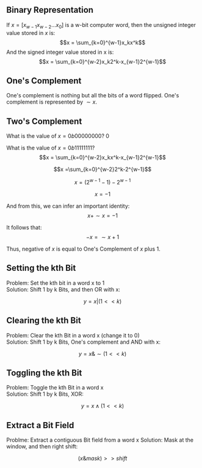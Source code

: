 ## Binary Representation
If $x = [x_{w-1}x_{w-2}...x_0]$ is a w-bit computer word, then the unsigned integer value stored in $x$ is: 
$$x = \sum_{k=0}^{w-1}x_kx^k$$
And the signed integer value stored in x is: 
$$x = \sum_{k=0}^{w-2}x_k2^k-x_{w-1}2^{w-1}$$

## One's Complement
One's complement is nothing but all the bits of a word flipped. One's complement is represented by $\sim x$. 

## Two's Complement
What is the value of $x = 0b00000000$? $0$

What is the value of $x = 0b11111111$? 
$$x = \sum_{k=0}^{w-2}x_kx^k-x_{w-1}2^{w-1}$$

$$x =\sum_{k=0}^{w-2}2^k-2^{w-1}$$

$$x = (2^{w-1} - 1 ) - 2^{w-1} $$

$$x = -1$$

And from this, we can infer an important identity: 
$$x + \sim x = -1$$

It follows that: 
$$ -x = \sim x +1$$

Thus, negative of $x$ is equal to One's Complement of $x$ plus $1$. 

## Setting the kth Bit
Problem: Set the kth bit in a word x to 1 \
Solution: Shift 1 by k Bits, and then OR with x:

$$ y = x | (1 << k) $$


## Clearing the kth Bit
Problem: Clear the kth Bit in a word x (change it to 0) \
Solution: Shift 1 by k Bits, One's complement and AND with x:

$$ y = x  \&  \sim (1 << k) $$

## Toggling the kth Bit
Problem: Toggle the kth Bit in a word x \
Solution: Shift 1 by k Bits, XOR: 

$$ y = x \wedge (1 << k) $$

## Extract a Bit Field
Problme: Extract a contiguous Bit field from a word x
Solution: Mask at the window, and then right shift:

$$(x \&mask) >> shift$$

